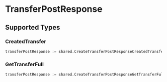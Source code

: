 # TransferPostResponse


## Supported Types

### CreatedTransfer

```go
transferPostResponse := shared.CreateTransferPostResponseCreatedTransfer(shared.CreatedTransfer{/* values here */})
```

### GetTransferFull

```go
transferPostResponse := shared.CreateTransferPostResponseGetTransferFull(shared.GetTransferFull{/* values here */})
```

